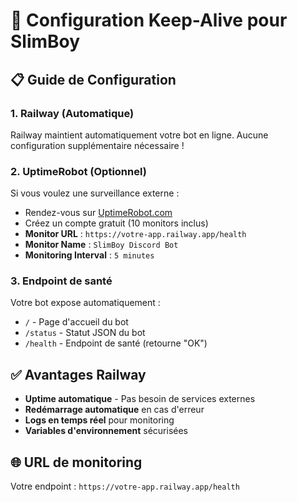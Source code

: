 # 🤖 Configuration Keep-Alive pour SlimBoy

## 📋 Guide de Configuration

### 1. Railway (Automatique)
Railway maintient automatiquement votre bot en ligne. Aucune configuration supplémentaire nécessaire !

### 2. UptimeRobot (Optionnel)
Si vous voulez une surveillance externe :
- Rendez-vous sur [UptimeRobot.com](https://uptimerobot.com)
- Créez un compte gratuit (10 monitors inclus)
- **Monitor URL** : `https://votre-app.railway.app/health`
- **Monitor Name** : `SlimBoy Discord Bot`
- **Monitoring Interval** : `5 minutes`

### 3. Endpoint de santé
Votre bot expose automatiquement :
- `/` - Page d'accueil du bot
- `/status` - Statut JSON du bot  
- `/health` - Endpoint de santé (retourne "OK")

## ✅ Avantages Railway

- **Uptime automatique** - Pas besoin de services externes
- **Redémarrage automatique** en cas d'erreur
- **Logs en temps réel** pour monitoring
- **Variables d'environnement** sécurisées

## 🌐 URL de monitoring

Votre endpoint : `https://votre-app.railway.app/health`